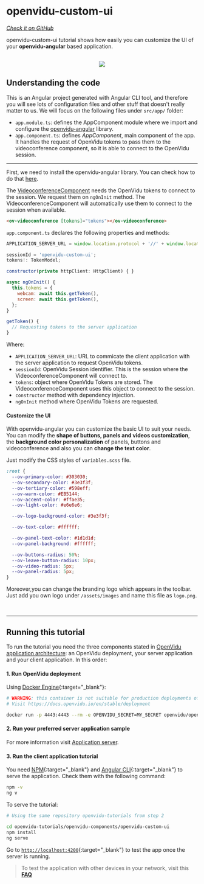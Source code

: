 # openvidu-custom-ui

<a href="https://github.com/OpenVidu/openvidu-tutorials/tree/master/openvidu-components/openvidu-custom-ui" target="_blank"><i class="icon ion-social-github"> Check it on GitHub</i></a>

openvidu-custom-ui tutorial shows how easily you can customize the UI of your **openvidu-angular** based application.

<p align="center" style="margin-top: 30px">
  <img class="img-responsive" style="max-width: 80%" src="img/components/custom-ui.png">
</p>

## Understanding the code

This is an Angular project generated with Angular CLI tool, and therefore you will see lots of configuration files and other stuff that doesn't really matter to us. We will focus on the following files under `src/app/` folder:

- `app.module.ts`: defines the AppComponent module where we import and configure the [openvidu-angular](api/openvidu-angular/) library.
- `app.component.ts`: defines *AppComponent*, main component of the app. It handles the request of OpenVidu tokens to pass them to the videoconference component, so it is able to connect to the OpenVidu session.

---

First, we need to install the openvidu-angular library. You can check how to do that [here](api/openvidu-angular/).

The [VideoconferenceComponent](api/openvidu-angular/components/VideoconferenceComponent.html) needs the OpenVidu tokens to connect to the session. We request them on `ngOnInit` method. The VideoconferenceComponent will automatically use them to connect to the session when available.

```html
<ov-videoconference [tokens]="tokens"></ov-videoconference>
```

`app.component.ts` declares the following properties and methods:

```javascript
APPLICATION_SERVER_URL = window.location.protocol + '//' + window.location.hostname + ':5000/';

sessionId = 'openvidu-custom-ui';
tokens!: TokenModel;

constructor(private httpClient: HttpClient) { }

async ngOnInit() {
  this.tokens = {
    webcam: await this.getToken(),
    screen: await this.getToken(),
  };
}

getToken() {
  // Requesting tokens to the server application
}
```

Where:

- `APPLICATION_SERVER_URL`: URL to commicate the client application with the server application to request OpenVidu tokens.
- `sessionId`: OpenVidu Session identifier. This is the session where the VideoconferenceComponent will connect to.
- `tokens`: object where OpenVidu Tokens are stored. The VideoconferenceComponent uses this object to connect to the session.
- `constructor` method with dependency injection.
- `ngOnInit` method where OpenVidu Tokens are requested.

#### Customize the UI

With openvidu-angular you can customize the basic UI to suit your needs. You can modify the **shape of buttons, panels and videos customization**, the **background color personalization** of panels, buttons and videoconference and also you can **change the text color**.

Just modify the CSS styles of `variables.scss` file.

```css
:root {
  --ov-primary-color: #303030;
  --ov-secondary-color: #3e3f3f;
  --ov-tertiary-color: #598eff;
  --ov-warn-color: #EB5144;
  --ov-accent-color: #ffae35;
  --ov-light-color: #e6e6e6;

  --ov-logo-background-color: #3e3f3f;

  --ov-text-color: #ffffff;

  --ov-panel-text-color: #1d1d1d;
  --ov-panel-background: #ffffff;

  --ov-buttons-radius: 50%;
  --ov-leave-button-radius: 10px;
  --ov-video-radius: 5px;
  --ov-panel-radius: 5px;
}
```

Moreover,you can change the branding logo which appears in the toolbar. Just add you own logo under `/assets/images` and name this file as `logo.png`.

<br>

---

## Running this tutorial

To run the tutorial you need the three components stated in [OpenVidu application architecture](developing-your-video-app/#openvidu-application-architecture): an OpenVidu deployment, your server application and your client application. In this order:

#### 1. Run OpenVidu deployment

Using [Docker Engine](https://docs.docker.com/engine/){:target="_blank"}:

```bash
# WARNING: this container is not suitable for production deployments of OpenVidu
# Visit https://docs.openvidu.io/en/stable/deployment

docker run -p 4443:4443 --rm -e OPENVIDU_SECRET=MY_SECRET openvidu/openvidu-dev:2.23.0
```

#### 2. Run your preferred server application sample

For more information visit [Application server](application-server/).

<div id="application-server-wrapper"></div>
<script src="js/load-common-template.js" data-pathToFile="server-application-samples.html" data-elementId="application-server-wrapper" data-runAnchorScript="false" data-useCurrentVersion="true"></script>

#### 3. Run the client application tutorial

You need [NPM](https://docs.npmjs.com/downloading-and-installing-node-js-and-npm){:target="_blank"} and [Angular CLI](https://angular.io/cli){:target="_blank"} to serve the application. Check them with the following command:

```bash
npm -v
ng v
```

To serve the tutorial:

```bash
# Using the same repository openvidu-tutorials from step 2

cd openvidu-tutorials/openvidu-components/openvidu-custom-ui
npm install
ng serve
```

Go to [`http://localhost:4200`](http://localhost:4200){:target="_blank"} to test the app once the server is running.

> To test the application with other devices in your network, visit this **[FAQ](troubleshooting/#3-test-applications-in-my-network-with-multiple-devices)**
